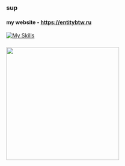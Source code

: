 ### sup
#### my website - https://entitybtw.ru

[![My Skills](https://skillicons.dev/icons?i=py,html,css,linux,ps,ae)](https://entitybtw.ru)
### 
###
<a href="https://limppumpo.entitybtw.ru">
    <img src="https://i.imgur.com/90S5TXZ.png" width="300" align="left"> </img>
</a>
